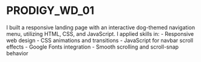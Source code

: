 # PRODIGY_WD_01
I built a responsive landing page with an interactive dog-themed navigation menu, utilizing HTML, CSS, and JavaScript. I applied skills in: - Responsive web design - CSS animations and transitions - JavaScript for navbar scroll effects - Google Fonts integration - Smooth scrolling and scroll-snap behavior
